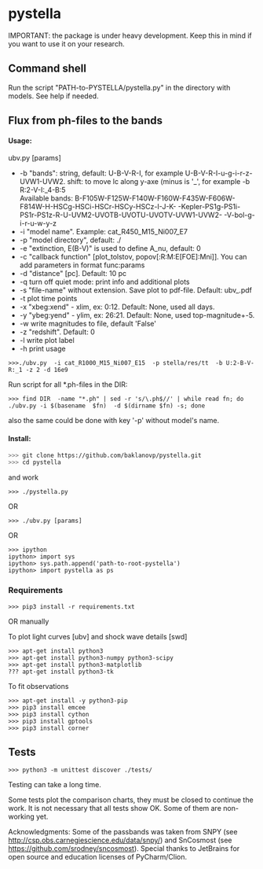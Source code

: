 # pystella

IMPORTANT: the package is under heavy development. 
Keep this in mind if you want to use it on your research.

## Command shell

  Run the script "PATH-to-PYSTELLA/pystella.py" in the directory with models.
  See help if needed.


## Flux from ph-files to the bands

#### Usage:


  ubv.py [params]

-  -b "bands": string, default: U-B-V-R-I, for example U-B-V-R-I-u-g-i-r-z-UVW1-UVW2.
    shift: to move lc along y-axe (minus is '_', for example -b R:2-V-I:_4-B:5  
     Available bands: B-F105W-F125W-F140W-F160W-F435W-F606W-F814W-H-HSCg-HSCi-HSCr-HSCy-HSCz-I-J-K-
                      -Kepler-PS1g-PS1i-PS1r-PS1z-R-U-UVM2-UVOTB-UVOTU-UVOTV-UVW1-UVW2-
                      -V-bol-g-i-r-u-w-y-z
-  -i "model name".  Example: cat_R450_M15_Ni007_E7
-  -p "model directory", default: ./
-  -e "extinction, E(B-V)" is used to define A_nu, default: 0
-  -c "callback function" [plot_tolstov, popov[:R:M:E[FOE]:Mni]]. You can add parameters in format func:params
-  -d "distance" [pc].  Default: 10 pc
-  -q  turn off quiet mode: print info and additional plots
-  -s  "file-name" without extension. Save plot to pdf-file. Default: ubv_<file-name>.pdf
-  -t  plot time points
-  -x  "xbeg:xend" - xlim, ex: 0:12. Default: None, used all days.
-  -y  "ybeg:yend" - ylim, ex: 26:21. Default: None, used top-magnitude+-5. 
-  -w  write magnitudes to file, default 'False'
-  -z "redshift".  Default: 0
-  -l  write plot label
-  -h  print usage


```shell
>>>./ubv.py  -i cat_R1000_M15_Ni007_E15  -p stella/res/tt  -b U:2-B-V-R:_1 -z 2 -d 16e9
```

Run script for all *.ph-files in the DIR:
```shell
>>> find DIR  -name "*.ph" | sed -r 's/\.ph$//' | while read fn; do ./ubv.py -i $(basename  $fn)  -d $(dirname $fn) -s; done
```
also the same could be done with key '-p' without model's name. 


#### Install:
```bash
>>> git clone https://github.com/baklanovp/pystella.git
>>> cd pystella
```
and work

```shell
>>> ./pystella.py
```
OR
```shell
>>> ./ubv.py [params]
```
OR

```shell
>>> ipython
ipython> import sys
ipython> sys.path.append('path-to-root-pystella')
ipython> import pystella as ps
```

### Requirements

```shell
>>> pip3 install -r requirements.txt
```

OR manually

To plot light curves [ubv] and shock wave details [swd]
```shell
>>> apt-get install python3
>>> apt-get install python3-numpy python3-scipy
>>> apt-get install python3-matplotlib
??? apt-get install python3-tk
```

To fit observations  
```shell
>>> apt-get install -y python3-pip
>>> pip3 install emcee
>>> pip3 install cython
>>> pip3 install gptools
>>> pip3 install corner
```

## Tests

```shell
>>> python3 -m unittest discover ./tests/
```

Testing can take a long time.

Some tests plot the comparison charts, they must be closed to continue the work.
It is not necessary that all tests show OK. Some of them are non-working yet.


Acknowledgments:
    Some of the passbands was taken from  SNPY (see http://csp.obs.carnegiescience.edu/data/snpy/) and
    SnCosmost (see https://github.com/srodney/sncosmost).
  Special thanks to JetBrains for open source and education licenses of PyCharm/Clion.
